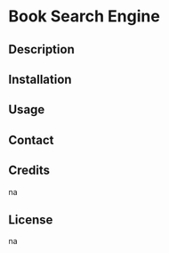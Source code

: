 # Book Search Engine 

## Description 

## Installation

## Usage 

## Contact

## Credits
na

## License 
na